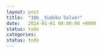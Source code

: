 ```yaml
---
layout: post
title:  "10b__Sudoku Solver"
date:   2024-01-01 00:00:00 +0000
status: todo
categories: 
status: todo
---
```



